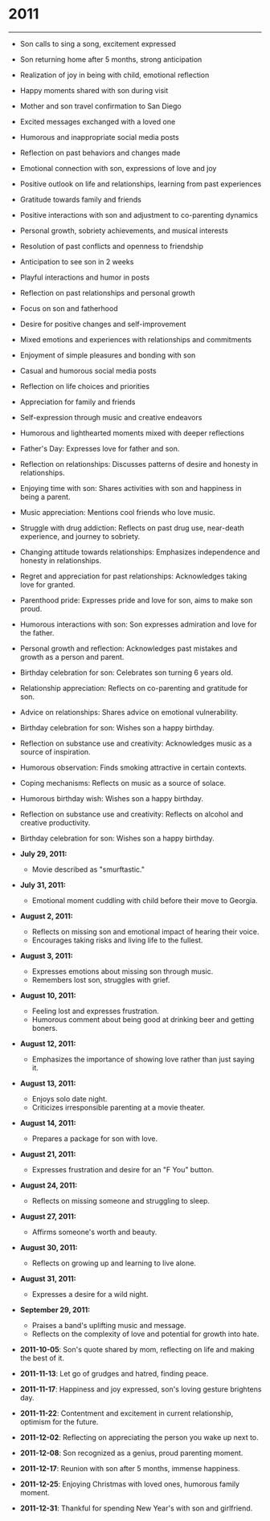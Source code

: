 # 2011

---

- Son calls to sing a song, excitement expressed
- Son returning home after 5 months, strong anticipation
- Realization of joy in being with child, emotional reflection
- Happy moments shared with son during visit
- Mother and son travel confirmation to San Diego
- Excited messages exchanged with a loved one
- Humorous and inappropriate social media posts
- Reflection on past behaviors and changes made
- Emotional connection with son, expressions of love and joy
- Positive outlook on life and relationships, learning from past experiences
- Gratitude towards family and friends
- Positive interactions with son and adjustment to co-parenting dynamics
- Personal growth, sobriety achievements, and musical interests
- Resolution of past conflicts and openness to friendship
- Anticipation to see son in 2 weeks
- Playful interactions and humor in posts
- Reflection on past relationships and personal growth
- Focus on son and fatherhood
- Desire for positive changes and self-improvement
- Mixed emotions and experiences with relationships and commitments
- Enjoyment of simple pleasures and bonding with son
- Casual and humorous social media posts
- Reflection on life choices and priorities
- Appreciation for family and friends
- Self-expression through music and creative endeavors
- Humorous and lighthearted moments mixed with deeper reflections
- Father's Day: Expresses love for father and son.
- Reflection on relationships: Discusses patterns of desire and honesty in relationships.
- Enjoying time with son: Shares activities with son and happiness in being a parent.
- Music appreciation: Mentions cool friends who love music.
- Struggle with drug addiction: Reflects on past drug use, near-death experience, and journey to sobriety.
- Changing attitude towards relationships: Emphasizes independence and honesty in relationships.
- Regret and appreciation for past relationships: Acknowledges taking love for granted.
- Parenthood pride: Expresses pride and love for son, aims to make son proud.
- Humorous interactions with son: Son expresses admiration and love for the father.
- Personal growth and reflection: Acknowledges past mistakes and growth as a person and parent.
- Birthday celebration for son: Celebrates son turning 6 years old.
- Relationship appreciation: Reflects on co-parenting and gratitude for son.
- Advice on relationships: Shares advice on emotional vulnerability.
- Birthday celebration for son: Wishes son a happy birthday.
- Reflection on substance use and creativity: Acknowledges music as a source of inspiration.
- Humorous observation: Finds smoking attractive in certain contexts.
- Coping mechanisms: Reflects on music as a source of solace.
- Humorous birthday wish: Wishes son a happy birthday.
- Reflection on substance use and creativity: Reflects on alcohol and creative productivity.
- Birthday celebration for son: Wishes son a happy birthday.

- **July 29, 2011:**
  - Movie described as "smurftastic."

- **July 31, 2011:**
  - Emotional moment cuddling with child before their move to Georgia.

- **August 2, 2011:**
  - Reflects on missing son and emotional impact of hearing their voice.
  - Encourages taking risks and living life to the fullest.

- **August 3, 2011:**
  - Expresses emotions about missing son through music.
  - Remembers lost son, struggles with grief.

- **August 10, 2011:**
  - Feeling lost and expresses frustration.
  - Humorous comment about being good at drinking beer and getting boners.

- **August 12, 2011:**
  - Emphasizes the importance of showing love rather than just saying it.

- **August 13, 2011:**
  - Enjoys solo date night.
  - Criticizes irresponsible parenting at a movie theater.

- **August 14, 2011:**
  - Prepares a package for son with love.

- **August 21, 2011:**
  - Expresses frustration and desire for an "F You" button.

- **August 24, 2011:**
  - Reflects on missing someone and struggling to sleep.

- **August 27, 2011:**
  - Affirms someone's worth and beauty.

- **August 30, 2011:**
  - Reflects on growing up and learning to live alone.

- **August 31, 2011:**
  - Expresses a desire for a wild night.

- **September 29, 2011:**
  - Praises a band's uplifting music and message.
  - Reflects on the complexity of love and potential for growth into hate.

- **2011-10-05**: Son's quote shared by mom, reflecting on life and making the best of it.
- **2011-11-13**: Let go of grudges and hatred, finding peace.
- **2011-11-17**: Happiness and joy expressed, son's loving gesture brightens day.
- **2011-11-22**: Contentment and excitement in current relationship, optimism for the future.
- **2011-12-02**: Reflecting on appreciating the person you wake up next to.
- **2011-12-08**: Son recognized as a genius, proud parenting moment.
- **2011-12-17**: Reunion with son after 5 months, immense happiness.
- **2011-12-25**: Enjoying Christmas with loved ones, humorous family moment.
- **2011-12-31**: Thankful for spending New Year's with son and girlfriend.

